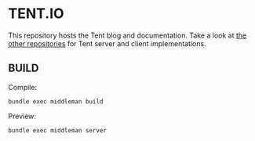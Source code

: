 # TENT.IO

This repository hosts the Tent blog and documentation. Take a look at [the other repositories](https://github.com/tent) for Tent server and client implementations.

## BUILD

Compile:

    bundle exec middleman build

Preview:

    bundle exec middleman server
